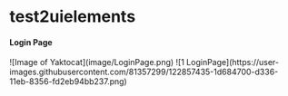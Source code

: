 
# test2uielements

<h4>Login Page</h4>
![Image of Yaktocat](image/LoginPage.png)
![1 LoginPage](https://user-images.githubusercontent.com/81357299/122857435-1d684700-d336-11eb-8356-fd2eb94bb237.png)
